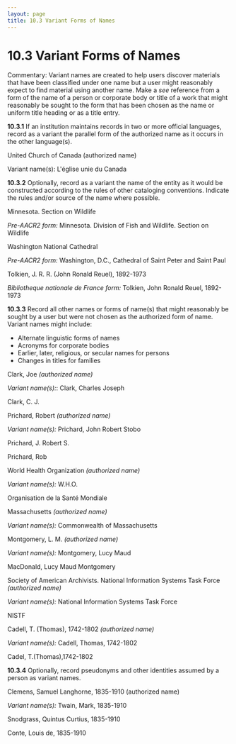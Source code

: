 ```yaml
---
layout: page
title: 10.3 Variant Forms of Names
---
```

# 10.3 Variant Forms of Names

Commentary: Variant names are created to help users discover materials that have been classified under one name but a user might reasonably expect to find material using another name. Make a _see_ reference from a form of the name of a person or corporate body or title of a work that might reasonably be sought to the form that has been chosen as the name or uniform title heading or as a title entry.

**10.3.1** If an institution maintains records in two or more official languages, record as a variant the parallel form of the authorized name as it occurs in the other language(s).

<p class="dacs-example">United Church of Canada (authorized name)</p>

<p class="dacs-example">Variant name(s): L'église unie du Canada</p>

**10.3.2** Optionally, record as a variant the name of the entity as it would be constructed according to the rules of other cataloging conventions. Indicate the rules and/or source of the name where possible.

<p class="dacs-example">Minnesota. Section on Wildlife</p>

<p class="dacs-example"><em>Pre-AACR2 form:</em> Minnesota. Division of Fish and Wildlife. Section on Wildlife</p>

<p class="dacs-example">Washington National Cathedral</p>

<p class="dacs-example"><em>Pre-AACR2 form:</em> Washington, D.C., Cathedral of Saint Peter and Saint Paul</p>

<p class="dacs-example">Tolkien, J. R. R. (John Ronald Reuel), 1892-1973</p>

<p class="dacs-example"><em>Bibliotheque nationale de France form:</em> Tolkien, John Ronald Reuel, 1892-1973</p>

**10.3.3** Record all other names or forms of name(s) that might reasonably be sought by a user but were not chosen as the authorized form of name. Variant names might include:

*   Alternate linguistic forms of names
*   Acronyms for corporate bodies
*   Earlier, later, religious, or secular names for persons
*   Changes in titles for families

<p class="dacs-example">Clark, Joe <em>(authorized name)</em></p>

<p class="dacs-example"><em>Variant name(s):</em>: Clark, Charles Joseph</p>

<p class="dacs-example">Clark, C. J.</p>

<p class="dacs-example">Prichard, Robert <em>(authorized name)</em></p>

<p class="dacs-example"><em>Variant name(s):</em> Prichard, John Robert Stobo</p>

<p class="dacs-example">Prichard, J. Robert S.</p>

<p class="dacs-example">Prichard, Rob</p>

<p class="dacs-example">World Health Organization <em>(authorized name)</em></p>

<p class="dacs-example"><em>Variant name(s):</em> W.H.O.</p>

<p class="dacs-example">Organisation de la Santé Mondiale</p>

<p class="dacs-example">Massachusetts <em>(authorized name)</em></p>

<p class="dacs-example"><em>Variant name(s):</em> Commonwealth of Massachusetts</p>

<p class="dacs-example">Montgomery, L. M. <em>(authorized name)</em></p>

<p class="dacs-example"><em>Variant name(s):</em> Montgomery, Lucy Maud</p>

<p class="dacs-example">MacDonald, Lucy Maud Montgomery</p>

<p class="dacs-example">Society of American Archivists. National Information Systems Task Force <em>(authorized name)</em></p>

<p class="dacs-example"><em>Variant name(s):</em> National Information Systems Task Force</p>

<p class="dacs-example">NISTF</p>

<p class="dacs-example">Cadell, T. (Thomas), 1742-1802 <em>(authorized name)</em></p>

<p class="dacs-example"><em>Variant name(s):</em> Cadell, Thomas, 1742-1802</p>

<p class="dacs-example">Cadel, T.(Thomas),1742-1802</p>

**10.3.4** Optionally, record pseudonyms and other identities assumed by a person as variant names.</p>

<p class="dacs-example">Clemens, Samuel Langhorne, 1835-1910 (authorized name)</p>

<p class="dacs-example"><em>Variant name(s):</em> Twain, Mark, 1835-1910</p>

<p class="dacs-example">Snodgrass, Quintus Curtius, 1835-1910</p>

<p class="dacs-example">Conte, Louis de, 1835-1910</p>
